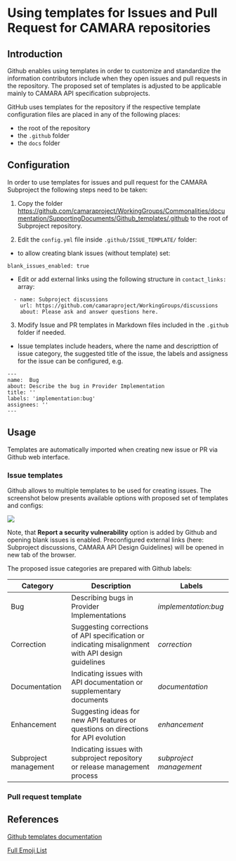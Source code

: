 # Using templates for Issues and Pull Request for CAMARA repositories 

## Introduction

Github enables using templates in order to customize and standardize the information contributors 
include when they open issues and pull requests in the repository.
The proposed set of templates is adjusted to be applicable mainly to CAMARA API specification subprojects.

GitHub uses templates for the repository if the respective template configuration files are placed in any of the following places:
* the root of the repository
* the `.github` folder
* the `docs` folder


## Configuration

In order to use templates for issues and pull request for the CAMARA Subproject the following steps need to be taken:

1. Copy the folder https://github.com/camaraproject/WorkingGroups/Commonalities/documentation/SupportingDocuments/Github_templates/.github
to the root of Subproject repository.

2. Edit the `config.yml` file inside `.github/ISSUE_TEMPLATE/` folder:
* to allow creating blank issues (without template) set:
```      
blank_issues_enabled: true
```
* Edit or add external links using the following structure in `contact_links:` array:

```
  - name: Subproject discussions 
    url: https://github.com/camaraproject/WorkingGroups/discussions
    about: Please ask and answer questions here.
 ```
3. Modify Issue and PR templates in Markdown files included in the  `.github` folder if needed.
* Issue templates include headers, where the name and descripttion of issue category, the suggested title of the issue, 
the labels and assigness for the issue can be configured, e.g. 

```
---
name:  Bug 
about: Describe the bug in Provider Implementation
title: ''
labels: 'implementation:bug'
assignees: ''
---
```

## Usage
Templates are automatically imported when creating new issue or PR via Github web interface.

### Issue templates 

Github allows to multiple templates to be used for creating issues.
The screenshot below presents available options with proposed set of templates and configs: 

![](images/New%20Issue%20%C2%B7%20templates.png)

Note, that **Report a security vulnerability** option is added by Github and opening blank issues is enabled.
Preconfigured external links (here:  Subproject discussions,  CAMARA API Design Guidelines) will be opened in new tab of the browser.



The proposed issue categories are prepared with Github labels:

|Category| Description|Labels|
|---|---|---|
|Bug| Describing bugs in Provider Implementations|_implementation:bug_|
|Correction|Suggesting corrections of API specification or indicating misalignment with API design guidelines|_correction_|
|Documentation| Indicating issues with API documentation or supplementary documents| _documentation_|
|Enhancement| Suggesting ideas for new API features or questions on directions for API evolution| _enhancement_|
|Subproject management| Indicating issues with subproject repository or release management process|_subproject management_|


### Pull request template





## References
[Github templates documentation](https://docs.github.com/en/communities/using-templates-to-encourage-useful-issues-and-pull-requests/about-issue-and-pull-request-templates)

[Full Emoji List](https://unicode.org/emoji/charts/full-emoji-list.html)
